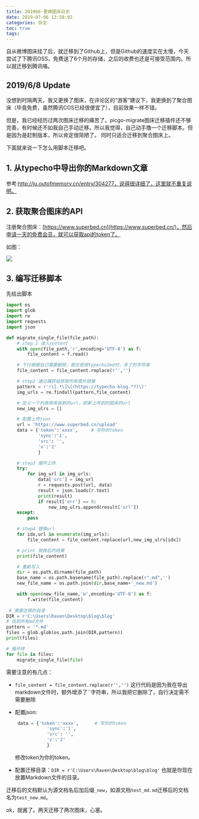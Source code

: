 ```yaml
---
title: 201966-更换图床日志
date: 2019-07-06 13:58:02
categories: 杂文
toc: true
tags:
---
```


自从微博图床挂了后，就迁移到了Github上，但是Github的速度实在太慢，今天尝试了下腾讯OSS，免费送了6个月的存储，之后的收费也还是可接受范围内。所以就迁移到腾讯咯。

## 2019/6/8 Update
没想到时隔两天，我又更换了图床，在评论区的“游客”建议下，我更换到了聚合图床（毕竟免费，虽然腾讯COS已经很便宜了），目前效果一样不错。

但是，我已经经历过两次图床迁移的痛苦了。picgo-migrate图床迁移插件还不够完善，有时候还不如我自己手动迁移。所以我觉得，自己动手撸一个迁移脚本。但是因为是赶制版本，所以肯定很简陋了。
同时只适合迁移到聚合图床上。

下面就来说一下怎么用脚本迁移吧。

<!-- more -->

## 1. 从typecho中导出你的Markdown文章

参考:http://ju.outofmemory.cn/entry/304277，说得很详细了，这里就不重复说明。

## 2. 获取聚合图床的API

注册聚合图床：[https://www.superbed.cn](https://www.superbed.cn/)，然后申请一天的免费会员，就可以获取api的token了。

如图：

![](https://pic2.superbed.cn/item/5cfbb231451253d178d99557.jpg)

## 3. 编写迁移脚本

先给出脚本

```python
import os
import glob
import re
import requests
import json

def migrate_single_file(file_path):
    # step 1 读入content
    with open(file_path,'r',encoding='UTF-8') as f:
        file_content = f.read()

    # 下行根据自己需要删除，我在使用typecho2md时，多了的字符串
    file_content = file_content.replace(r'','')

    # step2 通过捕获组获取所有图片链接
    pattern = r'!\[.*\]\((https://typecho-blog.*?)\)'
    img_urls = re.findall(pattern,file_content)

    # 定义一个列表用来装新的url，即新上传到的图床的url
    new_img_ulrs = []

    # 配置上传json
    url = 'https://www.superbed.cn/upload'
    data = {'token':'xxxx',		# 写你的token
            'sync':'1',
            'src': '',
            'v':'2'
            }

    # step3 循环上传
    try:
        for img_url in img_urls:
            data['src'] = img_url
            r = requests.post(url, data)
            result = json.loads(r.text)
            print(result)
            if result['err'] == 0:
                new_img_ulrs.append(result['url'])
    except:
        pass

    # step4 替换url
    for idx,url in enumerate(img_urls):
        file_content = file_content.replace(url,new_img_ulrs[idx])

    # print 替换后的结果
    print(file_content)

    # 重新写入
    dir = os.path.dirname(file_path)
    base_name = os.path.basename(file_path).replace(r".md",'')
    new_file_name = os.path.join(dir,base_name+'_new.md')

    with open(new_file_name,'w',encoding='UTF-8') as f:
        f.write(file_content)
        
 # 需要迁移的目录
DIR = r'C:\Users\Raven\Desktop\blog\blog'
# 找到所有md文件
pattern = '*.md'
files = glob.glob(os.path.join(DIR,pattern))
print(files)

# 循环转
for file in files:
    migrate_single_file(file)
```

需要注意的有几点：

- ` file_content = file_content.replace(r'','') ` 这行代码是因为我在导出markdown文件时，额外增添了``字符串，所以我把它删除了，自行决定需不需要删除

- 配置json:

  ```python
   data = {'token':'xxxx',		# 写你的token
              'sync':'1',
              'src': '',
              'v':'2'
              }
  ```

  修改token为你的token。

- 配置迁移目录：```DIR = r'C:\Users\Raven\Desktop\blog\blog'``` 也就是你现在放置Markdown文件的目录。

迁移后的文档默认为源文档名后加后缀`_new`，如源文档`test_md.md`迁移后的文档名为`test_new.md`。

ok，就酱了。两天迁移了两次图床，心塞。

